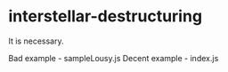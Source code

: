 # interstellar-destructuring

It is necessary.

Bad example - sampleLousy.js
Decent example - index.js

